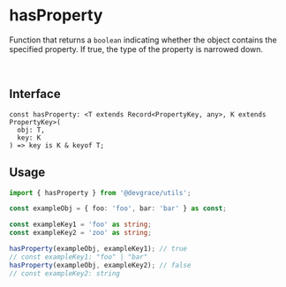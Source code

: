 # hasProperty

Function that returns a `boolean` indicating whether the object contains the specified property. If true, the type of the property is narrowed down.

<br />

## Interface
```tsx title="typescript"
const hasProperty: <T extends Record<PropertyKey, any>, K extends PropertyKey>(
  obj: T,
  key: K
) => key is K & keyof T;
```

## Usage
```ts
import { hasProperty } from '@devgrace/utils';

const exampleObj = { foo: 'foo', bar: 'bar' } as const;

const exampleKey1 = 'foo' as string;
const exampleKey2 = 'zoo' as string;

hasProperty(exampleObj, exampleKey1); // true
// const exampleKey1: "foo" | "bar"
hasProperty(exampleObj, exampleKey2); // false
// const exampleKey2: string
```
